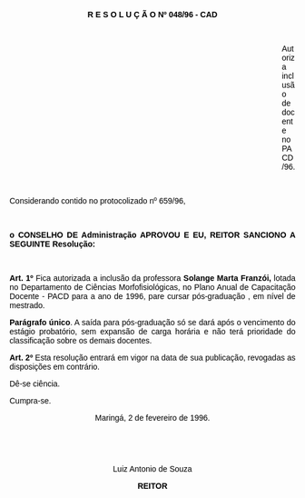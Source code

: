 <BODY TEXT="#000000">

<B><FONT FACE="Arial"><P ALIGN="CENTER">R E S O L U &Ccedil; &Atilde; O  Nº 048/96 - CAD</P>
</B><P ALIGN="JUSTIFY"></P>
<P ALIGN="JUSTIFY">&nbsp;</P><DIR>
<DIR>
<DIR>
<DIR>
<DIR>
<DIR>
<DIR>
<DIR>
<DIR>
<DIR>
<DIR>
<DIR>

<P ALIGN="JUSTIFY">Autoriza inclus&atilde;o de docente no PACD/96.</P>
<P ALIGN="JUSTIFY"></P>
<P ALIGN="JUSTIFY">&nbsp;</P></DIR>
</DIR>
</DIR>
</DIR>
</DIR>
</DIR>
</DIR>
</DIR>
</DIR>
</DIR>
</DIR>
</DIR>

<P ALIGN="JUSTIFY">Considerando contido no protocolizado nº 659/96,</P>
<P ALIGN="JUSTIFY"></P>
<P ALIGN="JUSTIFY">&nbsp;</P>
<B><P ALIGN="JUSTIFY">o CONSELHO DE Administra&ccedil;&atilde;o APROVOU E EU, REITOR SANCIONO A SEGUINTE Resolu&ccedil;&atilde;o:</P>
</B><P ALIGN="JUSTIFY"></P>
<P ALIGN="JUSTIFY">&nbsp;</P>
<B><P ALIGN="JUSTIFY">Art. 1º</B>  Fica autorizada a inclus&atilde;o da professora <B>Solange Marta Franz&oacute;i,</B> lotada no Departamento de Ci&ecirc;ncias Morfofisiol&oacute;gicas, no Plano Anual de Capacita&ccedil;&atilde;o Docente - PACD para a ano de 1996, pare cursar p&oacute;s-gradua&ccedil;&atilde;o , em n&iacute;vel de mestrado.</P>
<B><P ALIGN="JUSTIFY">Par&aacute;grafo &uacute;nico</B>. A sa&iacute;da para p&oacute;s-gradua&ccedil;&atilde;o s&oacute; se dar&aacute; ap&oacute;s o vencimento do est&aacute;gio probat&oacute;rio, sem expans&atilde;o de carga hor&aacute;ria e n&atilde;o ter&aacute; prioridade do classifica&ccedil;&atilde;o  sobre os demais docentes.</P>
<B><P ALIGN="JUSTIFY">Art. 2º</B> Esta resolu&ccedil;&atilde;o entrar&aacute; em vigor na data de sua publica&ccedil;&atilde;o, revogadas as disposi&ccedil;&otilde;es em contr&aacute;rio. </P>
<P ALIGN="JUSTIFY">D&ecirc;-se ci&ecirc;ncia.</P>
<P ALIGN="JUSTIFY">Cumpra-se.</P>
<P ALIGN="CENTER">Maring&aacute;, 2 de fevereiro de 1996.</P>
<P ALIGN="CENTER"></P>
<P ALIGN="CENTER">&nbsp;</P>
<P ALIGN="CENTER">&nbsp;</P>
<P ALIGN="CENTER">Luiz Antonio de Souza</P>
<B><P ALIGN="CENTER">REITOR</P></B></FONT></BODY>
